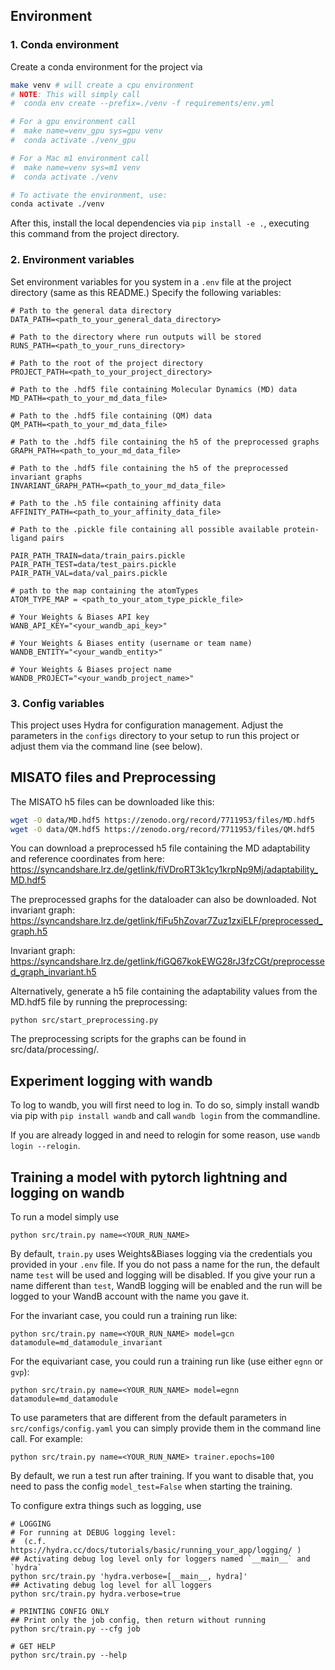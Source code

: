## Environment
### 1. Conda environment
Create a conda environment for the project via
```bash
make venv # will create a cpu environment
# NOTE: This will simply call
#  conda env create --prefix=./venv -f requirements/env.yml

# For a gpu environment call
#  make name=venv_gpu sys=gpu venv
#  conda activate ./venv_gpu

# For a Mac m1 environment call
#  make name=venv sys=m1 venv
#  conda activate ./venv

# To activate the environment, use:
conda activate ./venv
```

After this, install the local dependencies via `pip install -e .`, executing this command from the project directory.

### 2. Environment variables

Set environment variables for you system in a `.env` file at the project directory
(same as this README.) Specify the following variables:

```
# Path to the general data directory
DATA_PATH=<path_to_your_general_data_directory>

# Path to the directory where run outputs will be stored
RUNS_PATH=<path_to_your_runs_directory>

# Path to the root of the project directory
PROJECT_PATH=<path_to_your_project_directory>

# Path to the .hdf5 file containing Molecular Dynamics (MD) data
MD_PATH=<path_to_your_md_data_file>

# Path to the .hdf5 file containing (QM) data
QM_PATH=<path_to_your_md_data_file>

# Path to the .hdf5 file containing the h5 of the preprocessed graphs
GRAPH_PATH=<path_to_your_md_data_file>

# Path to the .hdf5 file containing the h5 of the preprocessed invariant graphs
INVARIANT_GRAPH_PATH=<path_to_your_md_data_file>

# Path to the .h5 file containing affinity data
AFFINITY_PATH=<path_to_your_affinity_data_file>

# Path to the .pickle file containing all possible available protein-ligand pairs

PAIR_PATH_TRAIN=data/train_pairs.pickle
PAIR_PATH_TEST=data/test_pairs.pickle
PAIR_PATH_VAL=data/val_pairs.pickle

# path to the map containing the atomTypes
ATOM_TYPE_MAP = <path_to_your_atom_type_pickle_file>

# Your Weights & Biases API key
WANB_API_KEY="<your_wandb_api_key>"

# Your Weights & Biases entity (username or team name)
WANDB_ENTITY="<your_wandb_entity>"

# Your Weights & Biases project name
WANDB_PROJECT="<your_wandb_project_name>"
```

### 3. Config variables

This project uses Hydra for configuration management. Adjust the parameters in the `configs`
directory to your setup to run this project or adjust them via the command line (see below).

## MISATO files and Preprocessing

The MISATO h5 files can be downloaded like this:

```bash
wget -O data/MD.hdf5 https://zenodo.org/record/7711953/files/MD.hdf5
wget -O data/QM.hdf5 https://zenodo.org/record/7711953/files/QM.hdf5
```
You can download a preprocessed h5 file containing the MD adaptability and reference coordinates from here:
https://syncandshare.lrz.de/getlink/fiVDroRT3k1cy1krpNp9Mj/adaptability_MD.hdf5

The preprocessed graphs for the dataloader can also be downloaded.
Not invariant graph:
https://syncandshare.lrz.de/getlink/fiFu5hZovar7Zuz1zxiELF/preprocessed_graph.h5

Invariant graph:
https://syncandshare.lrz.de/getlink/fiGQ67kokEWG28rJ3fzCGt/preprocessed_graph_invariant.h5

Alternatively, generate a h5 file containing the adaptability values from the MD.hdf5 file by running the preprocessing:
```
python src/start_preprocessing.py
```
The preprocessing scripts for the graphs can be found in src/data/processing/.



## Experiment logging with wandb

To log to wandb, you will first need to log in. To do so, simply install wandb via pip
with `pip install wandb` and call `wandb login` from the commandline.

If you are already logged in and need to relogin for some reason, use `wandb login --relogin`.

## Training a model with pytorch lightning and logging on wandb

To run a model simply use

```
python src/train.py name=<YOUR_RUN_NAME>
```
By default, `train.py` uses Weights&Biases logging via the credentials you provided in your `.env` file. If you do not pass a name for the run, the default name `test` will be used and logging will be disabled. If you give your run a name different than `test`, WandB logging will be enabled and the run will be logged to your WandB account with the name you gave it.

For the invariant case, you could run a training run like:
```
python src/train.py name=<YOUR_RUN_NAME> model=gcn datamodule=md_datamodule_invariant
```

For the equivariant case, you could run a training run like (use either `egnn` or `gvp`):
```
python src/train.py name=<YOUR_RUN_NAME> model=egnn datamodule=md_datamodule
```


To use parameters that are different from the default parameters in `src/configs/config.yaml`
you can simply provide them in the command line call. For example:

```
python src/train.py name=<YOUR_RUN_NAME> trainer.epochs=100
```

By default, we run a test run after training. If you want to disable that, you need to pass the config `model_test=False` when starting the training.


To configure extra things such as logging, use
```
# LOGGING
# For running at DEBUG logging level:
#  (c.f. https://hydra.cc/docs/tutorials/basic/running_your_app/logging/ )
## Activating debug log level only for loggers named `__main__` and `hydra`
python src/train.py 'hydra.verbose=[__main__, hydra]'
## Activating debug log level for all loggers
python src/train.py hydra.verbose=true

# PRINTING CONFIG ONLY
## Print only the job config, then return without running
python src/train.py --cfg job

# GET HELP
python src/train.py --help
```

